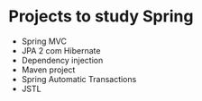 # Projects to study Spring
<ul>
  <li>Spring MVC</li>
  <li>JPA 2 com Hibernate</li>
  <li>Dependency injection</li>
  <li>Maven project</li>
  <li>Spring Automatic Transactions</li>
  <li>JSTL</li>
</ul>
